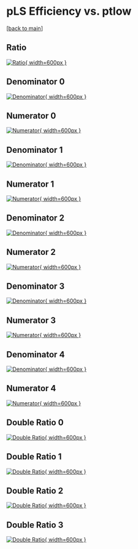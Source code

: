 # pLS Efficiency vs. ptlow

[[back to main](./)]



## Ratio

[![Ratio](../mtv/var/pLS_loweta_0_1_eff_ptlow.png){ width=600px }](../mtv/var/pLS_loweta_0_1_eff_ptlow.pdf)

## Denominator 0

[![Denominator](../mtv/den/pLS_loweta_0_1_eff_ptlow_den0.png){ width=600px }](../mtv/den/pLS_loweta_0_1_eff_ptlow_den0.pdf)

## Numerator 0

[![Numerator](../mtv/num/pLS_loweta_0_1_eff_ptlow_num0.png){ width=600px }](../mtv/num/pLS_loweta_0_1_eff_ptlow_num0.pdf)

## Denominator 1

[![Denominator](../mtv/den/pLS_loweta_0_1_eff_ptlow_den1.png){ width=600px }](../mtv/den/pLS_loweta_0_1_eff_ptlow_den1.pdf)

## Numerator 1

[![Numerator](../mtv/num/pLS_loweta_0_1_eff_ptlow_num1.png){ width=600px }](../mtv/num/pLS_loweta_0_1_eff_ptlow_num1.pdf)

## Denominator 2

[![Denominator](../mtv/den/pLS_loweta_0_1_eff_ptlow_den2.png){ width=600px }](../mtv/den/pLS_loweta_0_1_eff_ptlow_den2.pdf)

## Numerator 2

[![Numerator](../mtv/num/pLS_loweta_0_1_eff_ptlow_num2.png){ width=600px }](../mtv/num/pLS_loweta_0_1_eff_ptlow_num2.pdf)

## Denominator 3

[![Denominator](../mtv/den/pLS_loweta_0_1_eff_ptlow_den3.png){ width=600px }](../mtv/den/pLS_loweta_0_1_eff_ptlow_den3.pdf)

## Numerator 3

[![Numerator](../mtv/num/pLS_loweta_0_1_eff_ptlow_num3.png){ width=600px }](../mtv/num/pLS_loweta_0_1_eff_ptlow_num3.pdf)

## Denominator 4

[![Denominator](../mtv/den/pLS_loweta_0_1_eff_ptlow_den4.png){ width=600px }](../mtv/den/pLS_loweta_0_1_eff_ptlow_den4.pdf)

## Numerator 4

[![Numerator](../mtv/num/pLS_loweta_0_1_eff_ptlow_num4.png){ width=600px }](../mtv/num/pLS_loweta_0_1_eff_ptlow_num4.pdf)

## Double Ratio 0

[![Double Ratio](../mtv/ratio/pLS_loweta_0_1_eff_ptlow_ratio0.png){ width=600px }](../mtv/ratio/pLS_loweta_0_1_eff_ptlow_ratio0.pdf)

## Double Ratio 1

[![Double Ratio](../mtv/ratio/pLS_loweta_0_1_eff_ptlow_ratio1.png){ width=600px }](../mtv/ratio/pLS_loweta_0_1_eff_ptlow_ratio1.pdf)

## Double Ratio 2

[![Double Ratio](../mtv/ratio/pLS_loweta_0_1_eff_ptlow_ratio2.png){ width=600px }](../mtv/ratio/pLS_loweta_0_1_eff_ptlow_ratio2.pdf)

## Double Ratio 3

[![Double Ratio](../mtv/ratio/pLS_loweta_0_1_eff_ptlow_ratio3.png){ width=600px }](../mtv/ratio/pLS_loweta_0_1_eff_ptlow_ratio3.pdf)

